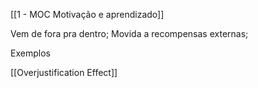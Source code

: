 [[1 - MOC Motivação e aprendizado]]

Vem de fora pra dentro; 
Movida a recompensas externas;

Exemplos

[[Overjustification Effect]]